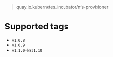 > quay.io/kubernetes_incubator/nfs-provisioner

# Supported tags
- `v1.0.8`
- `v1.0.9`
- `v1.1.0-k8s1.10`